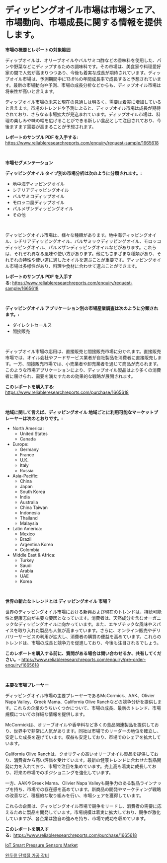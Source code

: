 <p><h1>ディッピングオイル市場は市場シェア、市場動向、市場成長に関する情報を提供します。</h1></p><p><strong>市場の概要とレポートの対象範囲</strong></p>
<p><p>ディップオイルは、オリーブオイルやバルサミコ酢などの香味料を使用した、パンや野菜などにディップするための調味料です。その市場は、美食家や料理愛好家の間で人気が高まりつつあり、今後も着実な成長が期待されています。ディップオイル市場は、予測期間中に13.6％の年間成長率で成長すると予想されています。最新の市場動向や予測、市場の成長分析などからも、ディップオイル市場は将来性が高いと言えます。</p><p>ディップオイル市場の未来と現在の見通しは明るく、需要は着実に増加していると言えます。市場のトレンドや予測によると、ディップオイル市場は成長が期待されており、さらなる市場拡大が見込まれています。ディップオイル市場は、料理の楽しみや味の幅を広げることができる新しい食品として注目されており、今後ますます需要が高まることが予想されます。</p></p>
<p><strong>レポートのサンプル PDF を入手する:</strong> <a href="https://www.reliableresearchreports.com/enquiry/request-sample/1665618">https://www.reliableresearchreports.com/enquiry/request-sample/1665618</a></p>
<p>&nbsp;</p>
<p><strong>市場セグメンテーション</strong></p>
<p><strong>ディッピングオイル タイプ別の市場分析は次のように分類されます。:</strong></p>
<p><ul><li>地中海ディッピングオイル</li><li>シチリアディッピングオイル</li><li>バルサミコディップオイル</li><li>モロッコ風ディップオイル</li><li>パルメザンディッピングオイル</li><li>その他</li></ul></p>
<p>&nbsp;</p>
<p><p>ディッピングオイル市場は、様々な種類があります。地中海ディッピングオイル、シチリアディッピングオイル、バルサミックディッピングオイル、モロッコディッピングオイル、パルメザンディッピングオイルなどがあります。これらは、それぞれ異なる風味や使い方があります。他にもさまざまな種類があり、それぞれの特性や使い道に適したオイルを選ぶことが重要です。ディッピングオイル市場は多様性があり、料理や食材に合わせて選ぶことができます。</p></p>
<p><strong>レポートのサンプル PDF を入手する:</strong>&nbsp;<a href="https://www.reliableresearchreports.com/enquiry/request-sample/1665618">https://www.reliableresearchreports.com/enquiry/request-sample/1665618</a></p>
<p>&nbsp;</p>
<p><strong> ディッピングオイル アプリケーション別の市場産業調査は次のように分類されます。:</strong></p>
<p><ul><li>ダイレクトセールス</li><li>間接販売</li></ul></p>
<p>&nbsp;</p>
<p><p>ディップオイル市場の応用は、直接販売と間接販売市場に分かれます。直接販売市場では、オイル会社やフードサービス業者が自社製品を消費者に直接販売します。一方、間接販売市場では、小売業者や卸売業者を通じて商品が売られます。このような市場アプリケーションにより、ディップオイル製品はより多くの消費者に届けられ、需要を満たすための効果的な戦略が展開されます。</p></p>
<p><strong>このレポートを購入する:</strong>&nbsp; <a href="https://www.reliableresearchreports.com/purchase/1665618">https://www.reliableresearchreports.com/purchase/1665618</a></p>
<p>&nbsp;</p>
<p><strong>地域に関して言えば、ディッピングオイル 地域ごとに利用可能なマーケットプレーヤーは次のとおりです。:</strong></p>
<p><ul>
    <li>
        North America:
        <ul>
            <li>United States</li>
            <li>Canada</li>
        </ul>
    </li>
    <li>
        Europe:
        <ul>
            <li>Germany</li>
            <li>France</li>
            <li>U.K.</li>
            <li>Italy</li>
            <li>Russia</li>
        </ul>
    </li>
    <li>
        Asia-Pacific:
        <ul>
            <li>China</li>
            <li>Japan</li>
            <li>South Korea</li>
            <li>India</li>
            <li>Australia</li>
            <li>China Taiwan</li>
            <li>Indonesia</li>
            <li>Thailand</li>
            <li>Malaysia</li>
        </ul>
    </li>
    <li>
        Latin America:
        <ul>
            <li>Mexico</li>
            <li>Brazil</li>
            <li>Argentina Korea</li>
            <li>Colombia</li>
        </ul>
    </li>
    <li>
        Middle East & Africa:
        <ul>
            <li>Turkey</li>
            <li>Saudi</li>
            <li>Arabia</li>
            <li>UAE</li>
            <li>Korea</li>
        </ul>
    </li>
    </ul></p>
<p>&nbsp;</p>
<p><strong>世界の新たなトレンドとは ディッピングオイル 市場？</strong></p>
<p><p>世界のディッピングオイル市場における新興および現在のトレンドは、持続可能性と健康志向が主要な要因となっています。消費者は、天然成分を含むオーガニックなディッピングオイルに向かっています。また、エキゾチックな風味やスパイスを取り入れた製品も人気が高まっています。さらに、オンライン販売やデリバリーサービスの利用が拡大し、消費者の購買の便益を高めています。これらのトレンドは、市場の成長と競争力を促進しており、今後も注目されるでしょう。</p></p>
<p><strong>このレポートを購入する前に、質問がある場合は問い合わせるか、共有してください。</strong>- <a href="https://www.reliableresearchreports.com/enquiry/pre-order-enquiry/1665618">https://www.reliableresearchreports.com/enquiry/pre-order-enquiry/1665618</a></p>
<p>&nbsp;</p>
<p><strong>主要な市場プレーヤー</strong></p>
<p><p>ディッピングオイル市場の主要プレーヤーであるMcCormick、AAK、Olivier Napa Valley、Greek Mama、California Olive Ranchなどの競争分析を提供します。これらの企業のうちいくつかについて、市場の成長、最新のトレンド、市場規模についての詳細な情報を提供します。</p><p>McCormickは、オリーブオイルや香辛料など多くの食品関連製品を提供しており、世界中で非常に人気があります。同社は市場でのリーダーの地位を確立し、安定した成長を遂げています。収益も安定しており、市場でのシェアを拡大しています。</p><p>California Olive Ranchは、クオリティの高いオリーブオイル製品を提供しており、消費者から高い評価を受けています。最新の健康トレンドに合わせた製品開発に力を入れており、市場で注目を集めています。売上高も着実に成長しており、将来の市場でのポジショニングを強化しています。</p><p>一方、AAKやGreek Mama、Olivier Napa Valleyも競争力のある製品ラインナップを持ち、市場での存在感を高めています。新商品の開発やマーケティング戦略の改善など、積極的な取り組みを行い、市場シェアを獲得しています。</p><p>これらの企業は、ディッピングオイル市場で競争をリードし、消費者の需要に応えるために製品を開発しています。市場規模は着実に拡大しており、競争が激化していますが、各企業は独自の強みを持ち、市場で成功を収めています。</p></p>
<p><strong>このレポートを購入する:</strong>&nbsp;&nbsp;<a href="https://www.reliableresearchreports.com/purchase/1665618">https://www.reliableresearchreports.com/purchase/1665618</a></p>
<p><p><a href="https://github.com/AKSHATREPORTPRIME/Market-Research-Report-List-4/blob/main/iot-smart-pressure-sensors-market.md">IoT Smart Pressure Sensors Market</a></p><p><a href="https://medium.com/@travisohan56562023/%ED%94%BC-%ED%94%84%EB%A1%9C%ED%8B%B4-%EA%B0%80%EA%B3%B5-%EC%9E%A5%EB%B9%84-%EC%8B%9C%EC%9E%A5-%EA%B7%9C%EB%AA%A8-%EC%8B%9C%EC%9E%A5-%EC%A0%84%EB%A7%9D-%EB%B0%8F-%EC%8B%9C%EC%9E%A5-%EC%98%88%EC%B8%A1-2024%EB%85%84%EB%B6%80%ED%84%B0-2031%EB%85%84%EA%B9%8C%EC%A7%80-ff4afbac6b30">완두콩 단백질 가공 장비</a></p></p>
